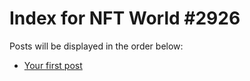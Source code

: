 # Index for NFT World #2926
Posts will be displayed in the order below:

- [Your first post](./001-first.md)


